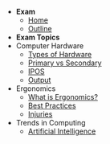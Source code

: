 - **Exam**
  - [Home](./README.md)
  - [Outline](./outline.md)
- **Exam Topics**
- Computer Hardware
  - [Types of Hardware](./topics/computer_hardware/types.md)
  - [Primary vs Secondary](./topics/computer_hardware/pvs.md)
  - [IPOS](topics/computer_hardware/ipos.md)
  - [Output](topics/computer_hardware/output.md)
- Ergonomics
  - [What is Ergonomics?](topics/ergonomics/what.md)
  - [Best Practices](topics/ergonomics/bestpractices.md)
  - [Injuries](topics/ergonomics/injuries.md)
- Trends in Computing
  - [Artificial Intelligence](topics/trends/ai.md)